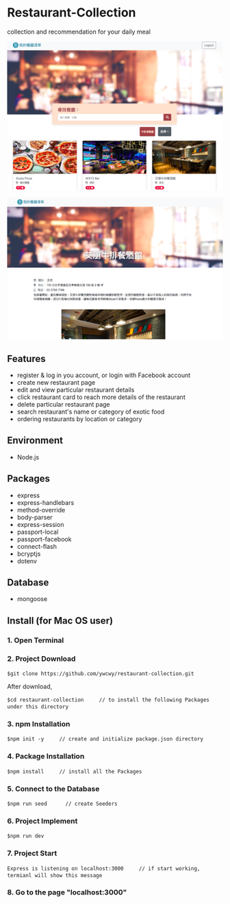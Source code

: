 # Restaurant-Collection
collection and recommendation for your daily meal

![Image](https://raw.githubusercontent.com/ywcwy/restaurant-collection/master/restaurant%20collection.png)

![Image](https://raw.githubusercontent.com/ywcwy/restaurant-collection/master/restaurant%20info.png)

## Features
* register & log in you account, or login with Facebook account
* create new restaurant page
* edit and view particular restaurant details
* click restaurant card to reach more details of the restaurant
* delete particular restaurant page 
* search restaurant's name or category of exotic food
* ordering restaurants by location or category



## Environment
* Node.js

## Packages
* express
* express-handlebars
* method-override
* body-parser
* express-session
* passport-local
* passport-facebook
* connect-flash
* bcryptjs
* dotenv

## Database
* mongoose 

## Install (for Mac OS user)
### 1. Open Terminal

### 2. Project Download
```
$git clone https://github.com/ywcwy/restaurant-collection.git
```
After download, 
```
$cd restaurant-collection     // to install the following Packages under this directory
```
### 3. npm Installation
```
$npm init -y     // create and initialize package.json directory
```
### 4. Package Installation
```
$npm install     // install all the Packages
```
### 5. Connect to the Database
```
$npm run seed      // create Seeders
```

### 6. Project Implement
```
$npm run dev   
```
### 7. Project Start 
```
Express is listening on localhost:3000     // if start working, termianl will show this message
```
### 8. Go to the page "localhost:3000"
